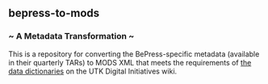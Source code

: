 ## bepress-to-mods ##
### ~ A Metadata Transformation ~ ###

This is a repository for converting the BePress-specific metadata (available in their quarterly TARs) to MODS XML that meets the requirements of [the data dictionaries](https://wiki.lib.utk.edu/display/DLP/2016+Migration+Data+Dictionaries) on the UTK Digital Initiatives wiki.
